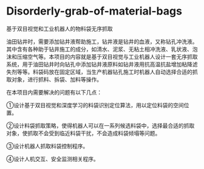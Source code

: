 # Disorderly-grab-of-material-bags
基于双目视觉和工业机器人的物料袋无序抓取

油田钻井时，需要添加钻井液帮助施工，钻井液是钻井的血液，又称钻孔冲洗液。其中含有各种助于钻井施工的成分，如清水、泥浆、无粘土相冲洗液、乳状液、泡沫和压缩空气等。本项目的内容就是基于双目视觉与工业机器人设计一套无序抓取系统，用于油田钻井时向钻孔中添加钻井液原料如钻井液用抗高温抗盐增加粘降滤失剂等等。料袋码放在固定区域，当生产机器钻孔施工时机器人自动选择合适的抓取对象，进行抓料、拆袋、加料等操作。

在本项目内需要解决的问题有以下几点：

①设计基于双目视觉和深度学习的料袋识别定位算法，用以定位料袋的空间位置。

②设计料袋抓取策略，使得机器人可以在一系列候选料袋中，选择最合适的抓取对象，使抓取不会受到临近料袋干扰，不会造成料袋倾塌等问题。

③设计机器人抓取料袋控制程序。

④设计人机交互、安全监测相关程序。
